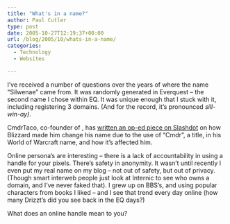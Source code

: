 ```yaml
---
title: "What's in a name?"
author: Paul Cutler
type: post
date: 2005-10-27T12:19:37+00:00
url: /blog/2005/10/whats-in-a-name/
categories:
  - Technology
  - Websites

---
```

I&#8217;ve received a number of questions over the years of where the name &#8220;Silwenae&#8221; came from. It was randomly generated in Everquest &#8211; the second name I chose within EQ. It was unique enough that I stuck with it, including registering 3 domains. (And for the record, it&#8217;s pronounced _sill-win-ay)_.

CmdrTaco, co-founder of [][1], has [written an op-ed piece on Slashdot][2] on how Blizzard made him change his name due to the use of &#8220;Cmdr&#8221;, a title, in his World of Warcraft name, and how it&#8217;s affected him.

Online persona&#8217;s are interesting &#8211; there is a lack of accountability in using a handle for your pixels. There&#8217;s safety in anonymity. It wasn&#8217;t until recently I even put my real name on my blog &#8211; not out of safety, but out of privacy. (Though smart interweb people just look at Internic to see who owns a domain, and I&#8217;ve never faked that). I grew up on BBS&#8217;s, and using popular characters from books I liked &#8211; and I see that trend every day online (how many Drizzt&#8217;s did you see back in the EQ days?)

What does an online handle mean to you?

 [1]: http://www.slashdot.org
 [2]: http://games.slashdot.org/article.pl?sid=05/10/26/142243&tid=166&tid=10